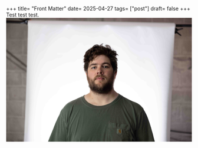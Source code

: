 +++
title= "Front Matter"
date= 2025-04-27
tags= ["post"]
draft= false
+++
Test test test.
![](assets/04%20Pyramid%20Hampton%20Headshots-034.jpg)